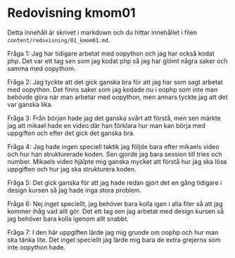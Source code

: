 ---
---
Redovisning kmom01
=========================

Detta innehåll är skrivet i markdown och du hittar innehållet i filen `content/redovisning/01_kmom01.md`.


Fråga 1: Jag har tidigare arbetat med oopython och jag har också kodat php. Det var ett tag sen som jag kodat php så jag har glömt några saker och samma med oopythom.

Fråga 2: Jag tyckte att det gick ganska bra för att jag har som sagt arbetat med oopython. Det finns saker som jag kodade nu i oophp som inte man behövde göra när man arbetar med oopython, men annars tyckte jag att det var ganska lika.

Fråga 3: Från början hade jag det ganska svårt att förstå, men sen märkte jag att mikael hade en video där han förklara hur man kan börja med uppgiften och efter det gick det ganska bra.

Fråga 4: Jag hade ingen speciell taktik jag följde bara efter mikaels video och hur han strukturerade koden. Sen gjorde jag bara session till  tries och number. Mikaels video hjälpte mig ganska mycket att förstå hur jag ska lösa uppgiften och hur jag ska strukturera koden.

Fråga 5: Det gick ganska för att jag hade redan gjort det en gång tidigare i design kursen så jag hade inga stora problem.

Fråga 6: Nej inget speciellt, jag behöver bara kolla igen i alla filer så att jag kommer ihåg vad allt gör. Det ett tag sen jag arbetat med design kursen så jag behöver bara kolla igenom allt snabbt.

Fråga 7: I den här uppgiften lärde jag mig grunde om oophp och hur man ska tänka lite. Det inget speciellt jag lärde mig bara de extra grejerna som inte oopython hade. 
